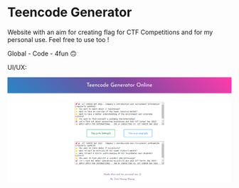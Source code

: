 # Teencode Generator

Website with an aim for creating flag for CTF Competitions and for my personal use. Feel free to use too !

Global - Code - 4fun 🙃

UI/UX:

![image](images/ui-example.png)